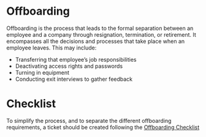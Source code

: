 # Offboarding

Offboarding is the process that leads to the formal separation between an employee and a company through resignation, termination, or retirement. It encompasses all the decisions and processes that take place when an employee leaves. This may include:

- Transferring that employee’s job responsibilities
- Deactivating access rights and passwords
- Turning in equipment
- Conducting exit interviews to gather feedback

# Checklist

To simplify the process, and to separate the different offboarding requirements, a ticket should be created following the [Offboarding Checklist](/handbook/offboarding/checklist.md)